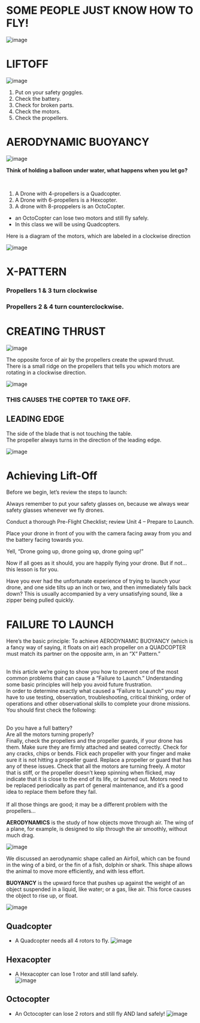 # SOME PEOPLE JUST KNOW HOW TO FLY!

![image](https://github.com/ions29/cpp-reading-material/assets/127531384/b3190f7e-d371-4510-9caa-6155c7f10c3d)





# LIFTOFF

![image](https://github.com/ions29/cpp-reading-material/assets/127531384/748f9688-ca0a-4f21-8fd9-617cc894aef8)

1. Put on your safety goggles.
2. Check the battery.
3. Check for broken parts.
4. Check the motors.
5. Check the propellers.

# AERODYNAMIC BUOYANCY

![image](https://github.com/ions29/cpp-reading-material/assets/127531384/c6b8ae63-005f-43d8-90df-b12ccf71b0fb)


**Think of holding a balloon under water, what happens when you let go?**

<br>

1. A Drone with 4-propellers is a Quadcopter.
2. A Drone with 6-propellers is a Hexcopter.
3. A drone with 8-proppelers is an OctoCopter.
- an OctoCopter can lose two motors and still fly safely.
- In this class we will be using Quadcopters.


Here is a diagram of the motors, which are labeled in a clockwise direction <br>

![image](https://github.com/ions29/cpp-reading-material/assets/127531384/b01da84e-b849-4ab0-8e2a-3295c7e75b35)


# X-PATTERN

### Propellers 1 & 3 turn clockwise
### Propellers 2 & 4 turn counterclockwise.


# CREATING THRUST

![image](https://github.com/ions29/cpp-reading-material/assets/127531384/f022d55f-b2ef-49be-8baa-95eb635aa0d4)

The opposite force of air by the propellers create the upward thrust.<br>
There is a small ridge on the propellers that tells you which motors are rotating in a clockwise direction.<br>

![image](https://github.com/ions29/cpp-reading-material/assets/127531384/d9c98f42-cd3b-4d9e-b739-fc0c7c062c6d)

### THIS CAUSES THE COPTER TO TAKE OFF.

## LEADING EDGE

The side of the blade that is not touching the table.<br>
The propeller always turns in the direction of the leading edge.<br>

![image](https://github.com/ions29/cpp-reading-material/assets/127531384/f787f5ed-6f3f-4f76-b480-836b627e4150)


# Achieving Lift-Off

Before we begin, let’s review the steps to launch:<br>

Always remember to put your safety glasses on, because we always wear safety glasses whenever we fly drones.<br>

Conduct a thorough Pre-Flight Checklist; review Unit 4 –  Prepare to Launch.<br>

Place your drone in front of you with the camera facing away from you and the battery facing towards you.<br>

Yell, “Drone going up, drone going up, drone going up!”<br>

Now if all goes as it should, you are happily flying your drone. But if not…this lesson is for you.<br>

Have you ever had the unfortunate experience of trying to launch your drone, and one side tilts up an inch or two, and then immediately falls back down? This is usually accompanied by a very unsatisfying sound, like a zipper being pulled quickly.<br>

# FAILURE TO LAUNCH

Here’s the basic principle: To achieve AERODYNAMIC BUOYANCY (which is a fancy way of saying, it floats on air) each propeller on a QUADCOPTER must match its partner on the opposite arm, in an “X“ Pattern.”<br><br>


In this article we’re going to show you how to prevent one of the most common problems that can cause a “Failure to Launch.” Understanding some basic principles will help you avoid future frustration.
<br>
In order to determine exactly what caused a “Failure to Launch” you may have to use testing, observation, troubleshooting, critical thinking, order of operations and other observational skills to complete your drone missions.
<br>
You should first check the following:

<br>Do you have a full battery?
<br>Are all the motors turning properly?
<br>Finally, check the propellers and the propeller guards, if your drone has them. Make sure they are firmly attached and seated correctly. Check for any cracks, chips or bends. Flick each propeller with your finger and make sure it is not hitting a propeller guard. Replace a propeller or guard that has any of these issues.
Check that all the motors are turning freely. A motor that is stiff, or the propeller doesn’t keep spinning when flicked, may indicate that it is close to the end of its life, or burned out. Motors need to be replaced periodically as part of general maintenance, and it’s a good idea to replace them before they fail.
<br><br>If all those things are good; it may be a different problem with the propellers…


**AERODYNAMICS** is the study of how objects move through air. The wing of a plane, for example, is designed to slip through the air smoothly, without much drag.<br>

![image](https://github.com/ions29/cpp-reading-material/assets/127531384/d2cc17fd-268c-4b82-bfc9-8f205089480b)



We discussed an aerodynamic shape called an Airfoil, which can be found in the wing of a bird, or the fin of a fish, dolphin or shark. This shape allows the animal to move more efficiently, and with less effort.<br>


**BUOYANCY** is the upward force that pushes up against the weight of an object suspended in a liquid, like water; or a gas, like air.  This force causes the object to rise up, or float.<br>

![image](https://github.com/ions29/cpp-reading-material/assets/127531384/75206044-675b-48ad-aa95-939e9cba122f)


## Quadcopter
- A Quadcopter needs all 4 rotors to fly. 
![image](https://github.com/ions29/cpp-reading-material/assets/127531384/bd4106d4-1daf-4ae8-9f73-04010caaabba)

## Hexacopter
- A Hexacopter can lose 1 rotor and still land safely.  
![image](https://github.com/ions29/cpp-reading-material/assets/127531384/3981207c-c0f8-4207-a061-36c5c6ae00d8)

## Octocopter
- An Octocopter can lose 2 rotors and still fly AND land safely!
![image](https://github.com/ions29/cpp-reading-material/assets/127531384/35729d35-b21d-4c4d-8794-f59ea6f1c211)



